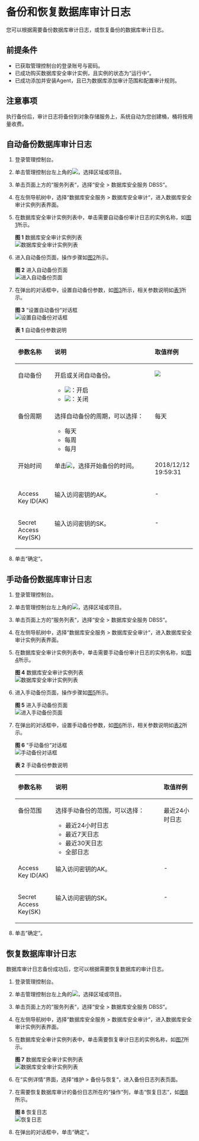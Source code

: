# 备份和恢复数据库审计日志<a name="ZH-CN_TOPIC_0145057228"></a>

您可以根据需要备份数据库审计日志，或恢复备份的数据库审计日志。

## 前提条件<a name="section441811405410"></a>

-   已获取管理控制台的登录账号与密码。
-   已成功购买数据库安全审计实例，且实例的状态为“运行中“。
-   已成功添加并安装Agent，且已为数据库添加审计范围和配置审计规则。

## 注意事项<a name="section15605175411114"></a>

执行备份后，审计日志将备份到对象存储服务上，系统自动为您创建桶，桶将按用量收费。

## 自动备份数据库审计日志<a name="section17436135119537"></a>

1.  登录管理控制台。
2.  单击管理控制台左上角的![](figures/项目.png)，选择区域或项目。
3.  单击页面上方的“服务列表“，选择“安全  \>  数据库安全服务 DBSS“。
4.  在左侧导航树中，选择“数据库安全服务  \>  数据库安全审计“，进入数据库安全审计实例列表界面。
5.  在数据库安全审计实例列表中，单击需要自动备份审计日志的实例名称，如[图1](#fig99553501795)所示。

    **图 1**  数据库安全审计实例列表<a name="fig99553501795"></a>  
    ![](figures/数据库安全审计实例列表.png "数据库安全审计实例列表")

6.  进入自动备份页面，操作步骤如[图2](#fig1872724485817)所示。

    **图 2**  进入自动备份页面<a name="fig1872724485817"></a>  
    ![](figures/进入自动备份页面.png "进入自动备份页面")

7.  在弹出的对话框中，设置自动备份参数，如[图3](#fig32511658103)所示，相关参数说明如[表1](#table29461252153613)所示。

    **图 3** “设置自动备份“对话框<a name="fig32511658103"></a>  
    ![](figures/设置自动备份对话框.png "设置自动备份对话框")

    **表 1**  自动备份参数说明

    <a name="table29461252153613"></a>
    <table><thead align="left"><tr id="row7948205203612"><th class="cellrowborder" valign="top" width="21%" id="mcps1.2.4.1.1"><p id="p095017524368"><a name="p095017524368"></a><a name="p095017524368"></a>参数名称</p>
    </th>
    <th class="cellrowborder" valign="top" width="61%" id="mcps1.2.4.1.2"><p id="p895114521361"><a name="p895114521361"></a><a name="p895114521361"></a>说明</p>
    </th>
    <th class="cellrowborder" valign="top" width="18%" id="mcps1.2.4.1.3"><p id="p199523525366"><a name="p199523525366"></a><a name="p199523525366"></a>取值样例</p>
    </th>
    </tr>
    </thead>
    <tbody><tr id="row1495265210362"><td class="cellrowborder" valign="top" width="21%" headers="mcps1.2.4.1.1 "><p id="p149534524364"><a name="p149534524364"></a><a name="p149534524364"></a>自动备份</p>
    </td>
    <td class="cellrowborder" valign="top" width="61%" headers="mcps1.2.4.1.2 "><p id="p153321841736"><a name="p153321841736"></a><a name="p153321841736"></a>开启或关闭自动备份。</p>
    <a name="ul934875119443"></a><a name="ul934875119443"></a><ul id="ul934875119443"><li><a name="zh-cn_topic_0145057227_image89621501862"></a><a name="zh-cn_topic_0145057227_image89621501862"></a><span><img id="zh-cn_topic_0145057227_image89621501862" src="figures/开启-1.png"></span>：开启</li><li><a name="zh-cn_topic_0145057227_image8964205011610"></a><a name="zh-cn_topic_0145057227_image8964205011610"></a><span><img id="zh-cn_topic_0145057227_image8964205011610" src="figures/关闭-2.png"></span>：关闭</li></ul>
    </td>
    <td class="cellrowborder" valign="top" width="18%" headers="mcps1.2.4.1.3 "><p id="p495713521365"><a name="p495713521365"></a><a name="p495713521365"></a><a name="image1967807124511"></a><a name="image1967807124511"></a><span><img id="image1967807124511" src="figures/开启-7.png"></span></p>
    </td>
    </tr>
    <tr id="row995917529362"><td class="cellrowborder" valign="top" width="21%" headers="mcps1.2.4.1.1 "><p id="p20959145216368"><a name="p20959145216368"></a><a name="p20959145216368"></a>备份周期</p>
    </td>
    <td class="cellrowborder" valign="top" width="61%" headers="mcps1.2.4.1.2 "><p id="p12960125233614"><a name="p12960125233614"></a><a name="p12960125233614"></a>选择自动备份的周期，可以选择：</p>
    <a name="ul11951164818432"></a><a name="ul11951164818432"></a><ul id="ul11951164818432"><li>每天</li><li>每周</li><li>每月</li></ul>
    </td>
    <td class="cellrowborder" valign="top" width="18%" headers="mcps1.2.4.1.3 "><p id="p149601652163619"><a name="p149601652163619"></a><a name="p149601652163619"></a>每天</p>
    </td>
    </tr>
    <tr id="row3960852133616"><td class="cellrowborder" valign="top" width="21%" headers="mcps1.2.4.1.1 "><p id="p1960185211365"><a name="p1960185211365"></a><a name="p1960185211365"></a>开始时间</p>
    </td>
    <td class="cellrowborder" valign="top" width="61%" headers="mcps1.2.4.1.2 "><p id="p7980183510454"><a name="p7980183510454"></a><a name="p7980183510454"></a>单击<a name="image147361814121515"></a><a name="image147361814121515"></a><span><img id="image147361814121515" src="figures/日历.png"></span>，选择开始备份的时间。</p>
    </td>
    <td class="cellrowborder" valign="top" width="18%" headers="mcps1.2.4.1.3 "><p id="p196165217369"><a name="p196165217369"></a><a name="p196165217369"></a>2018/12/12 19:59:31</p>
    </td>
    </tr>
    <tr id="row19470200440"><td class="cellrowborder" valign="top" width="21%" headers="mcps1.2.4.1.1 "><p id="p124702034416"><a name="p124702034416"></a><a name="p124702034416"></a>Access Key ID(AK)</p>
    </td>
    <td class="cellrowborder" valign="top" width="61%" headers="mcps1.2.4.1.2 "><p id="p64711016449"><a name="p64711016449"></a><a name="p64711016449"></a>输入访问密钥的AK。</p>
    </td>
    <td class="cellrowborder" valign="top" width="18%" headers="mcps1.2.4.1.3 "><p id="p154719013441"><a name="p154719013441"></a><a name="p154719013441"></a>-</p>
    </td>
    </tr>
    <tr id="row1743917410440"><td class="cellrowborder" valign="top" width="21%" headers="mcps1.2.4.1.1 "><p id="p10337601049"><a name="p10337601049"></a><a name="p10337601049"></a>Secret Access Key(SK)</p>
    </td>
    <td class="cellrowborder" valign="top" width="61%" headers="mcps1.2.4.1.2 "><p id="p8942134215454"><a name="p8942134215454"></a><a name="p8942134215454"></a>输入访问密钥的SK。</p>
    </td>
    <td class="cellrowborder" valign="top" width="18%" headers="mcps1.2.4.1.3 "><p id="p114391046444"><a name="p114391046444"></a><a name="p114391046444"></a>-</p>
    </td>
    </tr>
    </tbody>
    </table>

8.  单击“确定“。

## 手动备份数据库审计日志<a name="section15674104617169"></a>

1.  登录管理控制台。
2.  单击管理控制台左上角的![](figures/项目.png)，选择区域或项目。
3.  单击页面上方的“服务列表“，选择“安全  \>  数据库安全服务 DBSS“。
4.  在左侧导航树中，选择“数据库安全服务  \>  数据库安全审计“，进入数据库安全审计实例列表界面。
5.  在数据库安全审计实例列表中，单击需要手动备份审计日志的实例名称，如[图4](#fig68865494161)所示。

    **图 4**  数据库安全审计实例列表<a name="fig68865494161"></a>  
    ![](figures/数据库安全审计实例列表.png "数据库安全审计实例列表")

6.  进入手动备份页面，操作步骤如[图5](#fig489284912166)所示。

    **图 5**  进入手动备份页面<a name="fig489284912166"></a>  
    ![](figures/进入手动备份页面.png "进入手动备份页面")

7.  在弹出的对话框中，设置手动备份参数，如[图6](#fig190115499169)所示，相关参数说明如[表2](#table5903149131616)所示。

    **图 6** “手动备份“对话框<a name="fig190115499169"></a>  
    ![](figures/手动备份对话框.png "手动备份对话框")

    **表 2**  手动备份参数说明

    <a name="table5903149131616"></a>
    <table><thead align="left"><tr id="row390824981611"><th class="cellrowborder" valign="top" width="21%" id="mcps1.2.4.1.1"><p id="p18908124919164"><a name="p18908124919164"></a><a name="p18908124919164"></a>参数名称</p>
    </th>
    <th class="cellrowborder" valign="top" width="61%" id="mcps1.2.4.1.2"><p id="p99101849111619"><a name="p99101849111619"></a><a name="p99101849111619"></a>说明</p>
    </th>
    <th class="cellrowborder" valign="top" width="18%" id="mcps1.2.4.1.3"><p id="p109121549111614"><a name="p109121549111614"></a><a name="p109121549111614"></a>取值样例</p>
    </th>
    </tr>
    </thead>
    <tbody><tr id="row169221949181612"><td class="cellrowborder" valign="top" width="21%" headers="mcps1.2.4.1.1 "><p id="p159242494166"><a name="p159242494166"></a><a name="p159242494166"></a>备份范围</p>
    </td>
    <td class="cellrowborder" valign="top" width="61%" headers="mcps1.2.4.1.2 "><p id="p592444921615"><a name="p592444921615"></a><a name="p592444921615"></a>选择手动备份的范围，可以选择：</p>
    <a name="ul1392544918162"></a><a name="ul1392544918162"></a><ul id="ul1392544918162"><li>最近24小时日志</li><li>最近7天日志</li><li>最近30天日志</li><li>全部日志</li></ul>
    </td>
    <td class="cellrowborder" valign="top" width="18%" headers="mcps1.2.4.1.3 "><p id="p8927749191612"><a name="p8927749191612"></a><a name="p8927749191612"></a>最近24小时日志</p>
    </td>
    </tr>
    <tr id="row7932149151616"><td class="cellrowborder" valign="top" width="21%" headers="mcps1.2.4.1.1 "><p id="p29331849151613"><a name="p29331849151613"></a><a name="p29331849151613"></a>Access Key ID(AK)</p>
    </td>
    <td class="cellrowborder" valign="top" width="61%" headers="mcps1.2.4.1.2 "><p id="p1493516499168"><a name="p1493516499168"></a><a name="p1493516499168"></a>输入访问密钥的AK。</p>
    </td>
    <td class="cellrowborder" valign="top" width="18%" headers="mcps1.2.4.1.3 "><p id="p993614494167"><a name="p993614494167"></a><a name="p993614494167"></a>-</p>
    </td>
    </tr>
    <tr id="row209364492167"><td class="cellrowborder" valign="top" width="21%" headers="mcps1.2.4.1.1 "><p id="p1493644916167"><a name="p1493644916167"></a><a name="p1493644916167"></a>Secret Access Key(SK)</p>
    </td>
    <td class="cellrowborder" valign="top" width="61%" headers="mcps1.2.4.1.2 "><p id="p19371449111619"><a name="p19371449111619"></a><a name="p19371449111619"></a>输入访问密钥的SK。</p>
    </td>
    <td class="cellrowborder" valign="top" width="18%" headers="mcps1.2.4.1.3 "><p id="p69391749141616"><a name="p69391749141616"></a><a name="p69391749141616"></a>-</p>
    </td>
    </tr>
    </tbody>
    </table>

8.  单击“确定“。

## 恢复数据库审计日志<a name="section66781014125310"></a>

数据库审计日志备份成功后，您可以根据需要恢复数据库的审计日志。

1.  登录管理控制台。
2.  单击管理控制台左上角的![](figures/项目.png)，选择区域或项目。
3.  单击页面上方的“服务列表“，选择“安全  \>  数据库安全服务 DBSS“。
4.  在左侧导航树中，选择“数据库安全服务  \>  数据库安全审计“，进入数据库安全审计实例列表界面。
5.  在数据库安全审计实例列表中，单击需要恢复审计日志的实例名称，如[图7](#fig3860153411611)所示。

    **图 7**  数据库安全审计实例列表<a name="fig3860153411611"></a>  
    ![](figures/数据库安全审计实例列表.png "数据库安全审计实例列表")

6.  在“实例详情“界面，选择“维护  \>  备份与恢复“，进入备份日志列表页面。
7.  在需要恢复数据库审计的备份日志所在的“操作“列，单击“恢复日志“，如[图8](#fig249072014143)所示。

    **图 8**  恢复日志<a name="fig249072014143"></a>  
    ![](figures/恢复日志.png "恢复日志")

8.  在弹出的对话框中，单击“确定“。

